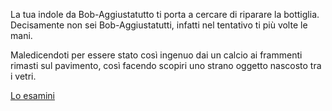 La tua indole da Bob-Aggiustatutto ti porta a cercare di riparare la bottiglia.
Decisamente non sei Bob-Aggiustatutti, infatti nel tentativo ti più volte le mani.

Maledicendoti per essere stato così ingenuo dai un calcio ai frammenti rimasti sul pavimento,
così facendo scopiri uno strano oggetto nascosto tra i vetri.

[Lo esamini](../scopri-oggetto/scopri-oggetto.md)
